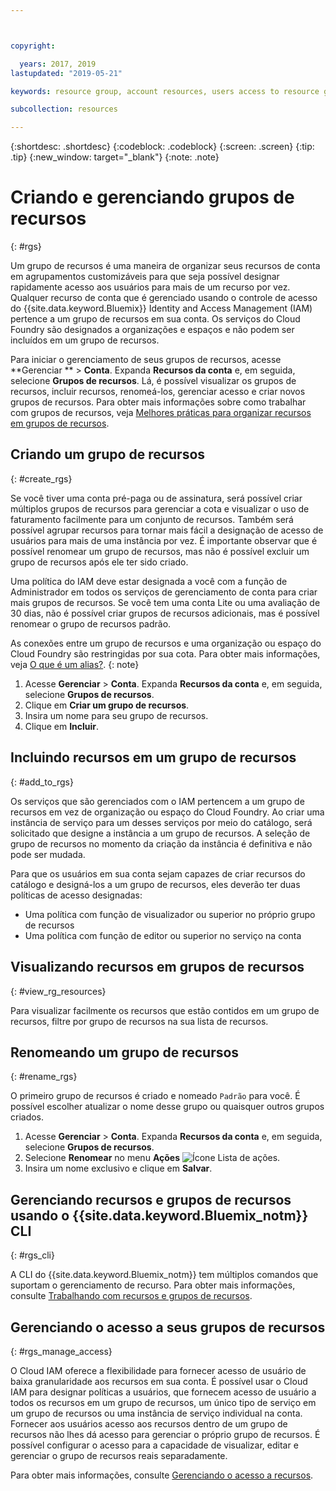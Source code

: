 ```yaml
---



copyright:

  years: 2017, 2019
lastupdated: "2019-05-21"

keywords: resource group, account resources, users access to resource groups, create resource group

subcollection: resources

---
```


{:shortdesc: .shortdesc}
{:codeblock: .codeblock}
{:screen: .screen}
{:tip: .tip}
{:new_window: target="_blank"}
{:note: .note}

# Criando e gerenciando grupos de recursos
{: #rgs}

Um grupo de recursos é uma maneira de organizar seus recursos de conta em agrupamentos customizáveis para que seja possível designar rapidamente acesso aos usuários para mais de um recurso por vez. Qualquer recurso de conta que é gerenciado usando o controle de acesso do {{site.data.keyword.Bluemix}} Identity and Access Management (IAM) pertence a um grupo de recursos em sua conta. Os serviços do Cloud Foundry são designados a organizações e espaços e não podem ser incluídos em um grupo de recursos.

Para iniciar o gerenciamento de seus grupos de recursos, acesse **Gerenciar ** &gt; **Conta**. Expanda **Recursos da conta** e, em seguida, selecione **Grupos de recursos**. Lá, é possível visualizar os grupos de recursos, incluir recursos, renomeá-los, gerenciar acesso e criar novos grupos de recursos. Para obter mais informações sobre como trabalhar com grupos de recursos, veja [Melhores práticas para organizar recursos em grupos de recursos](/docs/resources?topic=resources-bp_resourcegroups).


## Criando um grupo de recursos
{: #create_rgs}

Se você tiver uma conta pré-paga ou de assinatura, será possível criar múltiplos grupos de recursos para gerenciar a cota e visualizar o uso de faturamento facilmente para um conjunto de recursos. Também será possível agrupar recursos para tornar mais fácil a designação de acesso de usuários para mais de uma instância por vez. É importante observar que é possível renomear um grupo de recursos, mas não é possível excluir um grupo de recursos após ele ter sido criado.

Uma política do IAM deve estar designada a você com a função de Administrador em todos os serviços de gerenciamento de conta para criar mais grupos de recursos. Se você tem uma conta Lite ou uma avaliação de 30 dias, não é possível criar grupos de recursos adicionais, mas é possível renomear o grupo de recursos padrão.

As conexões entre um grupo de recursos e uma organização ou espaço do Cloud Foundry são restringidas por sua cota. Para obter mais informações, veja [O que é um alias?](/docs/resources?topic=resources-connect_app#what_is_alias).
{: note}

1. Acesse **Gerenciar** &gt; **Conta**. Expanda **Recursos da conta** e, em seguida, selecione **Grupos de recursos**.
2. Clique em **Criar um grupo de recursos**.
3. Insira um nome para seu grupo de recursos.
4. Clique em **Incluir**.

## Incluindo recursos em um grupo de recursos
{: #add_to_rgs}

Os serviços que são gerenciados com o IAM pertencem a um grupo de recursos em vez de organização ou espaço do Cloud Foundry. Ao criar uma instância de serviço para um desses serviços por meio do catálogo, será solicitado que designe a instância a um grupo de recursos. A seleção de grupo de recursos no momento da
criação da instância é definitiva e não pode ser mudada.

Para que os usuários em sua conta sejam capazes de criar recursos do catálogo e designá-los a um grupo de recursos, eles deverão ter duas políticas de acesso designadas:

* Uma política com função de visualizador ou superior no próprio grupo de recursos
* Uma política com função de editor ou superior no serviço na conta

## Visualizando recursos em grupos de recursos
{: #view_rg_resources}

Para visualizar facilmente os recursos que estão contidos em um grupo de recursos, filtre por grupo de recursos na sua lista de recursos.

## Renomeando um grupo de recursos
{: #rename_rgs}

O primeiro grupo de recursos é criado e nomeado `Padrão` para você. É possível escolher atualizar o nome desse grupo ou quaisquer outros grupos criados.

1. Acesse **Gerenciar** &gt; **Conta**. Expanda **Recursos da conta** e, em seguida, selecione **Grupos de recursos**.
2. Selecione **Renomear** no menu **Ações** ![Ícone Lista de ações](../icons/action-menu-icon.svg).
3. Insira um nome exclusivo e clique em **Salvar**.

## Gerenciando recursos e grupos de recursos usando o {{site.data.keyword.Bluemix_notm}} CLI
{: #rgs_cli}

A CLI do {{site.data.keyword.Bluemix_notm}} tem múltiplos comandos que suportam o gerenciamento de recurso. Para obter mais informações, consulte [Trabalhando com recursos e grupos de recursos](/docs/cli/reference/ibmcloud?topic=cloud-cli-ibmcloud_commands_resource#ibmcloud_commands_resource).

## Gerenciando o acesso a seus grupos de recursos
{: #rgs_manage_access}

O Cloud IAM oferece a flexibilidade para fornecer acesso de usuário de baixa granularidade aos recursos em sua conta. É possível usar o Cloud IAM para designar políticas a usuários, que fornecem acesso de usuário a todos os recursos em um grupo de recursos, um único tipo de serviço em um grupo de recursos ou uma instância de serviço individual na conta. Fornecer aos usuários acesso aos recursos dentro de um grupo de recursos não lhes dá acesso para gerenciar o próprio grupo de recursos. É possível configurar o acesso para a capacidade de visualizar, editar e gerenciar o grupo de recursos reais separadamente.

Para obter mais informações, consulte [Gerenciando o acesso a recursos](/docs/iam?topic=iam-iammanidaccser).
